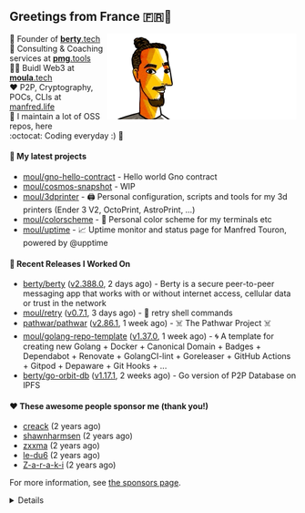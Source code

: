 ## Greetings from France 🇫🇷👋

<img align="right" src="https://raw.githubusercontent.com/moul/moul/main/contribute.gif">


:hammer: Founder of [**berty**.tech](https://berty.tech)<br/>
:briefcase: Consulting & Coaching services at [**pmg**.tools](https://pmg.tools)<br/>
:scientist: Buidl Web3 at [**moula**.tech](https://moula.tech)<br/>
:heart: P2P, Cryptography, POCs, CLIs at [manfred.life](https://manfred.life)<br/>
:construction: I maintain a lot of OSS repos, here<br/>
:octocat: Coding everyday :) :syringe:<br/>

#### 🌱 My latest projects


- [moul/gno-hello-contract](https://github.com/moul/gno-hello-contract) - Hello world Gno contract
- [moul/cosmos-snapshot](https://github.com/moul/cosmos-snapshot) - WIP
- [moul/3dprinter](https://github.com/moul/3dprinter) - 🖨 Personal configuration, scripts and tools for my 3d printers (Ender 3 V2, OctoPrint, AstroPrint, …)
- [moul/colorscheme](https://github.com/moul/colorscheme) - 🌈 Personal color scheme for my terminals etc
- [moul/uptime](https://github.com/moul/uptime) - 📈 Uptime monitor and status page for Manfred Touron, powered by @upptime

#### 🔭 Recent Releases I Worked On

- [berty/berty](https://github.com/berty/berty) ([v2.388.0](https://github.com/berty/berty/releases/tag/v2.388.0), 2 days ago) - Berty is a secure peer-to-peer messaging app that works with or without internet access, cellular data or trust in the network
- [moul/retry](https://github.com/moul/retry) ([v0.7.1](https://github.com/moul/retry/releases/tag/v0.7.1), 3 days ago) - :shell: retry shell commands
- [pathwar/pathwar](https://github.com/pathwar/pathwar) ([v2.86.1](https://github.com/pathwar/pathwar/releases/tag/v2.86.1), 1 week ago) - ☠️ The Pathwar Project ☠️
- [moul/golang-repo-template](https://github.com/moul/golang-repo-template) ([v1.37.0](https://github.com/moul/golang-repo-template/releases/tag/v1.37.0), 1 week ago) - 🌀 A template for creating new Golang &#43; Docker &#43; Canonical Domain &#43; Badges &#43; Dependabot &#43; Renovate &#43; GolangCI-lint &#43; Goreleaser &#43; GitHub Actions &#43; Gitpod &#43; Depaware &#43; Git Hooks &#43; ...
- [berty/go-orbit-db](https://github.com/berty/go-orbit-db) ([v1.17.1](https://github.com/berty/go-orbit-db/releases/tag/v1.17.1), 2 weeks ago) - Go version of P2P Database on IPFS


#### ❤️ These awesome people sponsor me (thank you!)


- [creack](https://github.com/creack) (2 years ago)
- [shawnharmsen](https://github.com/shawnharmsen) (2 years ago)
- [zxxma](https://github.com/zxxma) (2 years ago)
- [le-du6](https://github.com/le-du6) (2 years ago)
- [Z-a-r-a-k-i](https://github.com/Z-a-r-a-k-i) (2 years ago)

For more information, see [the sponsors page](https://github.com/sponsors/moul/).

<details>







  
  <h4>💪 Recent PRs</h4>
  <ul>
  
  <li><a href="https://github.com/gnolang/gno">gnolang/gno</a> - <a href="https://github.com/gnolang/gno/pull/212">chore: add &#39;make fmt&#39; &#43; update gitpod</a> (1 day ago) </li>
  
  <li><a href="https://github.com/gnolang/gno">gnolang/gno</a> - <a href="https://github.com/gnolang/gno/pull/211">chore: split biggest packages test suites in Makefile &#43; CI</a> (1 day ago) </li>
  
  <li><a href="https://github.com/gnolang/gno">gnolang/gno</a> - <a href="https://github.com/gnolang/gno/pull/206">chore: &#39;gnodev&#39; improvements</a> (3 days ago) </li>
  
  <li><a href="https://github.com/gnolang/gno">gnolang/gno</a> - <a href="https://github.com/gnolang/gno/pull/205">chore: split biggest unit test suites in Makefile &#43; CI</a> (3 days ago) </li>
  
  <li><a href="https://github.com/gnolang/gno">gnolang/gno</a> - <a href="https://github.com/gnolang/gno/pull/204">chore: add gnoweb build in Makefile &#43; CI</a> (3 days ago) </li>
  
  </ul>

  <h4>📓 Gists I wrote</h4>
  <ul>
  <li><a href="https://gist.github.com/1b538e6a49e3d5bce011987c62441eea">All Paths Lead to Roam</a> (2 months ago)</li>
  <li><a href="https://gist.github.com/2dd66ce9133e6585040122d563afa039">github-other-repos.md</a> (2 years ago)</li>
  <li><a href="https://gist.github.com/3d9a81083861a2bb2a04b80dad79bb68">Yo! 👋👋</a> (2 years ago)</li>
  
  </ul>

  <h4>👯 Check out some of my recent followers</h4>
  <ul>
  
  <li><a href="https://github.com/elellacode">elellacode</a>
  <li><a href="https://github.com/gylidian">gylidian</a>
  <li><a href="https://github.com/yetone">yetone</a>
  <li><a href="https://github.com/gitsrc">gitsrc</a>
  <li><a href="https://github.com/therbret">therbret</a>
  </ul>

  <h4>💬 Feedback</h4>

  <p>
    If you use one of my projects, I'd love to hear from you!
    Don't be shy and let me know what you liked and what needs being improved.
    Got an issue? Open a ticket, I don't bite and will try my best to help!
  </p>

  <h4>📫 How to reach me</h4>
  <ul>
    <li>Twitter: <a href="https://twitter.com/moul">https://twitter.com/moul</a></li>
    <li>Blog: <a href="https://manfred.life/">https://manfred.life/</a></li>
  </ul>

  <hr />

  <summary>Details</summary>
  <img src="https://img.shields.io/badge/📦%20%20release-experimental-blue"/>
  <img src="https://img.shields.io/badge/coverage-@moul%20is%20unstable-red?logo=codecov"/>
  <img src="https://img.shields.io/badge/👤%20%20mood-👍%20👍%20👍-black"/>
  <img src="https://img.shields.io/badge/🌐%20%20country-France%20🇫🇷-pink"/>
  

  <hr />

  <img src="https://github-readme-stats.vercel.app/api?username=moul&count_private=true&show_icons=true"/>

  <img src="https://img.shields.io/date/1653192355.svg?label=build&colorB=purple" />

 <details><summary>Click!</summary> <details><summary>Click!</summary> <details><summary>Click!</summary> <details><summary>Click!</summary> <details><summary>Click!</summary> <details><summary>Click!</summary> <details><summary>Click!</summary> <details><summary>Click!</summary> <details><summary>Click!</summary> <details><summary>Click!</summary> <details><summary>Click!</summary> <details><summary>Click!</summary> <details><summary>Click!</summary> <details><summary>Click!</summary> <details><summary>Click!</summary> <details><summary>Click!</summary> <details><summary>Click!</summary> <details><summary>Click!</summary> <details><summary>Click!</summary> <details><summary>Click!</summary> <details><summary>Click!</summary> <details><summary>Click!</summary> Thank you 😎 </details> </details> </details> </details> </details> </details> </details> </details> </details> </details> </details> </details> </details> </details> </details> </details> </details> </details> </details> </details> </details> </details>
</details>

<img src="https://visitor-badge.glitch.me/badge?page_id=moul.moul" width="1" height="1"/>

